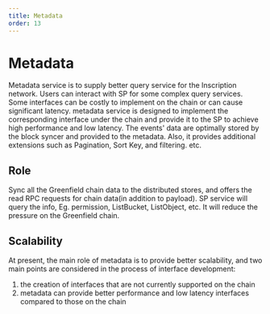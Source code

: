```yaml
---
title: Metadata
order: 13
---
```


# Metadata
Metadata service is to supply better query service for the Inscription network. Users can interact with SP for some complex query services.
Some interfaces can be costly to implement on the chain or can cause significant latency.
metadata service is designed to implement the corresponding interface under the chain and provide it to the SP to achieve high performance and low latency.
The events' data are optimally stored by the block syncer and provided to the metadata. 
Also, it provides additional extensions such as Pagination, Sort Key, and filtering. etc.

## Role
Sync all the Greenfield chain data to the distributed stores, and offers the read RPC
requests for chain data(in addition to payload). SP service will query the info, Eg.
permission, ListBucket, ListObject, etc. It will reduce the pressure on the Greenfield chain.

## Scalability
At present, the main role of metadata is to provide better scalability, and two main points are considered in the process of interface development:
1. the creation of interfaces that are not currently supported on the chain
2. metadata can provide better performance and low latency interfaces compared to those on the chain